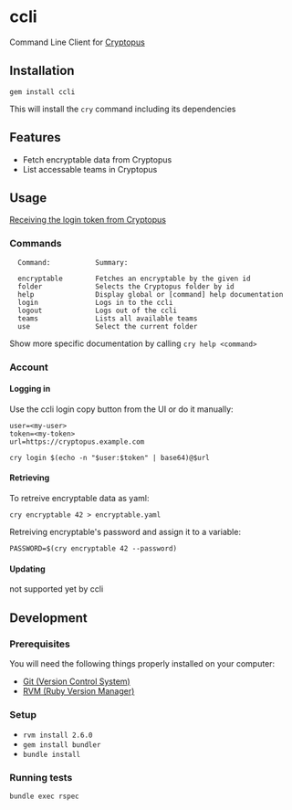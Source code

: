 # ccli

Command Line Client for [Cryptopus](https://github.com/puzzle/cryptopus)

## Installation

`gem install ccli`

This will install the `cry` command including its dependencies

## Features

- Fetch encryptable data from Cryptopus
- List accessable teams in Cryptopus

## Usage

[Receiving the login token from Cryptopus](docs/get_login_token.md)

### Commands

```
  Command:           Summary:

  encryptable        Fetches an encryptable by the given id
  folder             Selects the Cryptopus folder by id
  help               Display global or [command] help documentation
  login              Logs in to the ccli
  logout             Logs out of the ccli
  teams              Lists all available teams
  use                Select the current folder
```

Show more specific documentation by calling `cry help <command>`

### Account

#### Logging in

Use the ccli login copy button from the UI or do it manually:

    user=<my-user>
    token=<my-token>
    url=https://cryptopus.example.com

    cry login $(echo -n "$user:$token" | base64)@$url

#### Retrieving

To retreive encryptable data as yaml:

```
cry encryptable 42 > encryptable.yaml
```
Retreiving encryptable's password and assign it to a variable:

```
PASSWORD=$(cry encryptable 42 --password)
```

#### Updating

not supported yet by ccli

## Development

### Prerequisites

You will need the following things properly installed on your computer:

- [Git (Version Control System)](http://git-scm.com/)
- [RVM (Ruby Version Manager)](http://rvm.io/)

### Setup

- `rvm install 2.6.0`
- `gem install bundler`
- `bundle install`

### Running tests

`bundle exec rspec`
